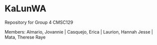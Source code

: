 # KaLunWA
Repository for Group 4 CMSC129

Members:
Almario, Jovannie |
Casquejo, Erica |
Laurion, Hannah Jesse |
Mata, Therese Raye

